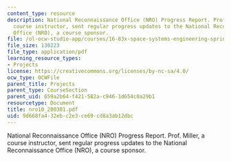 ```yaml
---
content_type: resource
description: National Reconnaissance Office (NRO) Progress Report. Prof. Miller, a
  course instructor, sent regular progress updates to the National Reconnaissance
  Office (NRO), a course sponsor.
file: /ol-ocw-studio-app/courses/16-83x-space-systems-engineering-spring-2002-spring-2003/9d668fa432ebc2e3ce69cd8a3ab12dbc_nro10_200301.pdf
file_size: 138223
file_type: application/pdf
learning_resource_types:
- Projects
license: https://creativecommons.org/licenses/by-nc-sa/4.0/
ocw_type: OCWFile
parent_title: Projects
parent_type: CourseSection
parent_uid: 659a2b64-f421-582a-c946-1d654c0a29b1
resourcetype: Document
title: nro10_200301.pdf
uid: 9d668fa4-32eb-c2e3-ce69-cd8a3ab12dbc
---
```

National Reconnaissance Office (NRO) Progress Report. Prof. Miller, a course instructor, sent regular progress updates to the National Reconnaissance Office (NRO), a course sponsor.